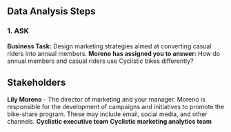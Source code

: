 ## Data Analysis Steps

### 1. ASK 
**Business Task:** Design marketing strategies aimed at converting casual riders into annual members. 
**Moreno has assigned you to answer:** How do annual members and casual riders use Cyclistic bikes differently?

## Stakeholders
**Lily Moreno** - The director of marketing and your manager. Moreno is responsible for the development of campaigns and
initiatives to promote the bike-share program. These may include email, social media, and other channels.
**Cyclistic executive team** 
**Cyclistic marketing analytics team**
